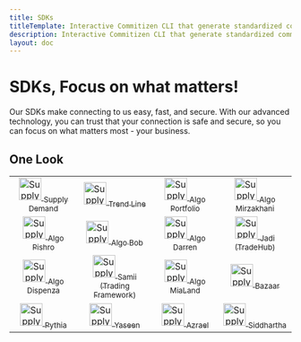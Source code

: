 ```yaml
---
title: SDKs
titleTemplate: Interactive Commitizen CLI that generate standardized commit messages
description: Interactive Commitizen CLI that generate standardized commit messages
layout: doc
---
```


<h1 class="clip">SDKs, Focus on what matters!</h1>
<p class="description">Our SDKs make connecting to us easy, fast, and secure. With our advanced technology, you can trust that your connection is safe and secure, so you can focus on what matters most - your business.</p>

## One Look

<table>
  <tr>
    <td align="center" width="200px">
      <a target="_blank" href="https://docs.trader4.net/products/supply-demand">
        <img src="https://www.clipartmax.com/png/small/443-4438821_supply-and-demand-supply-and-demand-icon.png" alt="Supply Demand logo" width="40">
        <sub>Supply Demand</sub>
      </a>
    </td>
    <td align="center" width="200px">
      <a target="_blank" href="https://docs.trader4.net/products/supply-demand">
        <img src="https://www.clipartmax.com/png/small/443-4438821_supply-and-demand-supply-and-demand-icon.png" alt="Supply Demand logo" width="40">
        <sub>Trend Line</sub>
      </a>
    </td>
    <td align="center" width="200px">
      <a target="_blank" href="https://docs.trader4.net/products/supply-demand">
        <img src="https://www.clipartmax.com/png/small/443-4438821_supply-and-demand-supply-and-demand-icon.png" alt="Supply Demand logo" width="40">
        <sub>Algo Portfolio</sub>
      </a>
    </td>
    <td align="center" width="200px">
      <a target="_blank" href="https://docs.trader4.net/products/supply-demand">
        <img src="https://www.clipartmax.com/png/small/443-4438821_supply-and-demand-supply-and-demand-icon.png" alt="Supply Demand logo" width="40">
        <sub>Algo Mirzakhani</sub>
      </a>
    </td>
   </tr>
   <tr>
    <td align="center" width="200px">
      <a target="_blank" href="https://docs.trader4.net/products/supply-demand">
        <img src="https://www.clipartmax.com/png/small/443-4438821_supply-and-demand-supply-and-demand-icon.png" alt="Supply Demand logo" width="40">
        <sub>Algo Pishro</sub>
      </a>
    </td>
    <td align="center" width="200px">
      <a target="_blank" href="https://docs.trader4.net/products/supply-demand">
        <img src="https://www.clipartmax.com/png/small/443-4438821_supply-and-demand-supply-and-demand-icon.png" alt="Supply Demand logo" width="40">
        <sub>Algo Bob</sub>
      </a>
    </td>
    <td align="center" width="200px">
      <a target="_blank" href="https://docs.trader4.net/products/supply-demand">
        <img src="https://www.clipartmax.com/png/small/443-4438821_supply-and-demand-supply-and-demand-icon.png" alt="Supply Demand logo" width="40">
        <sub>Algo Darren</sub>
      </a>
    </td>
    <td align="center" width="200px">
      <a target="_blank" href="https://docs.trader4.net/products/supply-demand">
        <img src="https://www.clipartmax.com/png/small/443-4438821_supply-and-demand-supply-and-demand-icon.png" alt="Supply Demand logo" width="40">
        <sub>Jadi (TradeHub)</sub>
      </a>
    </td>
   </tr>
   <tr>
    <td align="center" width="200px">
      <a target="_blank" href="https://docs.trader4.net/products/supply-demand">
        <img src="https://www.clipartmax.com/png/small/443-4438821_supply-and-demand-supply-and-demand-icon.png" alt="Supply Demand logo" width="40">
        <sub>Algo Dispenza</sub>
      </a>
    </td>
    <td align="center" width="200px">
      <a target="_blank" href="https://docs.trader4.net/products/supply-demand">
        <img src="https://www.clipartmax.com/png/small/443-4438821_supply-and-demand-supply-and-demand-icon.png" alt="Supply Demand logo" width="40">
        <sub>Samii (Trading Framework)</sub>
      </a>
    </td>
    <td align="center" width="200px">
      <a target="_blank" href="https://docs.trader4.net/products/supply-demand">
        <img src="https://www.clipartmax.com/png/small/443-4438821_supply-and-demand-supply-and-demand-icon.png" alt="Supply Demand logo" width="40">
        <sub>Algo MiaLand</sub>
      </a>
    </td>
    <td align="center" width="200px">
      <a target="_blank" href="https://docs.trader4.net/products/supply-demand">
        <img src="https://www.clipartmax.com/png/small/443-4438821_supply-and-demand-supply-and-demand-icon.png" alt="Supply Demand logo" width="40">
        <sub>Bazaar</sub>
      </a>
    </td>
   </tr>
   <tr>
    <td align="center" width="200px">
      <a target="_blank" href="https://docs.trader4.net/products/supply-demand">
        <img src="https://www.clipartmax.com/png/small/443-4438821_supply-and-demand-supply-and-demand-icon.png" alt="Supply Demand logo" width="40">
        <sub>Pythia</sub>
      </a>
    </td>
    <td align="center" width="200px">
      <a target="_blank" href="https://docs.trader4.net/products/supply-demand">
        <img src="https://www.clipartmax.com/png/small/443-4438821_supply-and-demand-supply-and-demand-icon.png" alt="Supply Demand logo" width="40">
        <sub>Yaseen</sub>
      </a>
    </td>
    <td align="center" width="200px">
      <a target="_blank" href="https://docs.trader4.net/products/supply-demand">
        <img src="https://www.clipartmax.com/png/small/443-4438821_supply-and-demand-supply-and-demand-icon.png" alt="Supply Demand logo" width="40">
        <sub>Azrael</sub>
      </a>
    </td>
    <td align="center" width="200px">
      <a target="_blank" href="https://docs.trader4.net/products/supply-demand">
        <img src="https://www.clipartmax.com/png/small/443-4438821_supply-and-demand-supply-and-demand-icon.png" alt="Supply Demand logo" width="40">
        <sub>Siddhartha</sub>
      </a>
    </td>
  </tr>
</table>